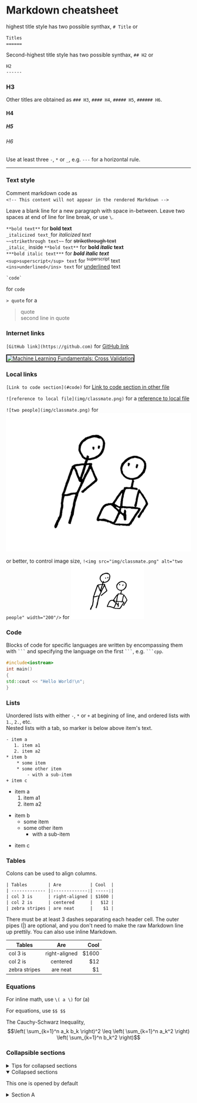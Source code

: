 Markdown cheatsheet
======
highest title style has two possible synthax, `# Title` or
```
Titles
======
``` 
Second-highest title style has two possible synthax, `## H2` or
```
H2
------
``` 
### H3
Other titles are obtained as `### H3`, `#### H4`, `##### H5`, `###### H6`.
#### H4
##### H5
###### H6

Use at least three `-`, `*` or `_`, e.g. `---` for a horizontal rule.

---


### Text style
Comment markdown code as  
`<!-- This content will not appear in the rendered Markdown -->`
<!-- This content will not appear in the rendered Markdown -->
Leave a blank line for a new paragraph with space in-between.
Leave two spaces at end of line for line break, or use `\`.

`**bold text**` for  **bold text**  
`_italicized text_`for _italicized text_  
`~~strikethrough text~~` for ~~strikethrough text~~  
`_italic_` inside `**bold text**` for **bold _italic_ text**  
`***bold italic text***` for ***bold italic text***  
`<sup>superscript</sup> text` for <sup>superscript</sup> text  
`<ins>underlined</ins> text` for <ins>underlined</ins> text


````
`code`
````
for `code`

`> quote` for a 
> quote  
> second line in quote


### Internet links

`[GitHub link](https://github.com)` for [GitHub link](https://github.com/)

<a href="https://www.youtube.com/watch?v=fSytzGwwBVw" target="_blank"><img src="https://img.youtube.com/vi/fSytzGwwBVw/0.jpg" 
alt="Machine Learning Fundamentals: Cross Validation" width="200" height="180" border="2" /></a>

### Local links
`[Link to code section](#code)` for [Link to code section in other file](test002.md#code)

`![reference to local file](img/classmate.png)` for a [reference to local file](img/classmate.png)

`![two people](img/classmate.png)` for ![two people](img/classmate.png)

or better, to control image size, `!<img src="img/classmate.png" alt="two people" width="200"/>` for <img src="img/classmate.png" alt="two people" width="200"/>


### Code
Blocks of code for specific languages are written by encompassing them with ` ``` ` and specifying the language on the first ` ``` `, e.g. ` ```cpp `.
```cpp
#include<iostream>
int main()
{
std::cout << "Hello World!\n";
}
```

### Lists
Unordered lists with either `-`, `*` or `+` at begining of line, and ordered lists with `1.`, `2.`, etc.  
Nested lists with a tab, so marker is below above item's text.
```
- item a
   1. item a1
   2. item a2
* item b
    * some item
    * some other item
        - with a sub-item
+ item c
```
- item a
   1. item a1
   2. item a2
* item b
    * some item
    * some other item
        - with a sub-item
+ item c

### Tables
Colons can be used to align columns.
```
| Tables        | Are           | Cool  |
| ------------- |:-------------:| -----:|
| col 3 is      | right-aligned | $1600 |
| col 2 is      | centered      |   $12 |
| zebra stripes | are neat      |    $1 |
```
There must be at least 3 dashes separating each header cell.
The outer pipes (|) are optional, and you don't need to make the 
raw Markdown line up prettily. You can also use inline Markdown.

| Tables        | Are           | Cool  |
| ------------- |:-------------:| -----:|
| col 3 is      | right-aligned | $1600 |
| col 2 is      | centered      |   $12 |
| zebra stripes | are neat      |    $1 |


### Equations 
For inline math, use `\( a \)` for \(a\)

For equations, use `$$ $$`

The Cauchy-Schwarz Inequality,
$$\left( \sum_{k=1}^n a_k b_k \right)^2 \leq \left( \sum_{k=1}^n a_k^2 \right) \left( \sum_{k=1}^n b_k^2 \right)$$


### Collapsible sections
<details>

<summary>Tips for collapsed sections</summary>

### You can add a header

You can add text within a collapsed section.

You can add an image or a code block, too.

```ruby
   puts "Hello World"
```

</details>

<details open>

<summary>Collapsed sections</summary>

This one is opened by default

</details>

<details>
<summary>Section A</summary>
<details>
<summary>Section A.B</summary>
<details>
<summary>Section A.B.C</summary>
<details>
<summary>Section A.B.C.D</summary>
  Done!
</details>
</details>
</details>
</details>